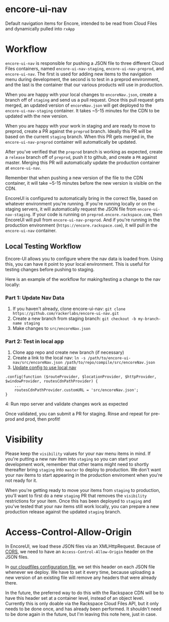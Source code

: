 encore-ui-nav
=============

Default navigation items for Encore, intended to be read from Cloud Files and dynamically pulled into `rxApp`

Workflow
========

`encore-ui-nav` is responsible for pushing a JSON file to three different Cloud Files containers, named `encore-ui-nav-staging`, `encore-ui-nav-preprod`, and `encore-ui-nav`. The first is used for adding new items to the navigation menu during development, the second is to test in a preprod environment, and the last is the container that our various products will use in production.

When you are happy with your local changes to `encoreNav.json`, create a branch off of `staging` and send us a pull request. Once this pull request gets merged, an updated version of `encoreNav.json` will get deployed to the `encore-ui-nav-staging` container. It takes ~5-15 minutes for the CDN to be updated with the new version.

When you are happy with your work in staging and are ready to move to preprod, create a PR against the `preprod` branch. Ideally this PR will be based on the current `staging` branch. When this PR gets merged in, the `encore-ui-nav-preprod` container will automatically be updated.

After you've verified that the `preprod` branch is working as expected, create a `release` branch off of `preprod`, push it to github, and create a `PR` against master. Merging this PR will automatically update the production container at `encore-ui-nav`.

Remember that when pushing a new version of the file to the CDN container, it will take ~5-15 minutes before the new version is visible on the CDN.

EncoreUI is configured to automatically bring in the correct file, based on whatever environment you're running. If you're running locally or on the staging servers, it will automatically request the JSON file from `encore-ui-nav-staging`. If your code is running on `preprod.encore.rackspace.com`, then EncoreUI will pull from `encore-ui-nav-preprod`. And if you're running in the production environment (`https://encore.rackspace.com`), it will pull in the `encore-ui-nav` container.

Local Testing Workflow
---------------------

Encore-UI allows you to configure where the nav data is loaded from. Using this, you can have it point to your local environment. This is useful for testing changes before pushing to staging.

Here is an example of the workflow for making/testing a change to the nav locally:

### Part 1: Update Nav Data

1. If you haven't already, clone encore-ui-nav: `git clone https://github.com/rackerlabs/encore-ui-nav.git`
2. Create a new branch from staging branch: `git checkout -b my-branch-name staging`
3. Make changes to `src/encoreNav.json`

### Part 2: Test in local app

1. Clone app repo and create new branch (if necessary)
2. Create a link to the local nav: `ln -s /path/to/encore-ui-nav/src/encoreNav.json /path/to/repo/compile/src/encoreNav.json`
3. [Update config to use local nav](http://rackerlabs.github.io/encore-ui/#/component/configs)
```
.config(function ($routeProvider, $locationProvider, $httpProvider, $windowProvider, routesCdnPathProvider) {
    ...
    routesCdnPathProvider.customURL = 'src/encoreNav.json';
}
```
4: Run repo server and validate changes work as expected

Once validated, you can submit a PR for staging. Rinse and repeat for pre-prod and prod, then profit!

Visibility
==========
Please keep the `visibility` values for your nav menu items in mind. If you're putting a new nav item into `staging` so you can start your development work, remember that other teams might need to shortly thereafter bring `staging` into `master` to deploy to production. We don't want your nav items to start appearing in the production enviroment when you're not ready for it.

When you're getting ready to move your items from `staging` to production, you'll want to first do a new `staging` PR that removes the `visibility` restrictions for your item. Once this has been deployed to `staging` and you've tested that your nav items still work locally, you can prepare a new production release against the updated `staging` branch.

Access-Control-Allow-Origin
===========================
In EncoreUI, we load these JSON files via an XMLHttpRequest. Because of [CORS](https://developer.mozilla.org/en-US/docs/Web/HTTP/Access_control_CORS), we need to have an `Access-Control-Allow-Origin` header on the JSON files.

In [our cloudfiles configuration file](./grunt-tasks/options/cloudfiles.js), we set this header on each JSON file whenever we deploy. We have to set it every time, because uploading a new version of an existing file will remove any headers that were already there.

In the future, the preferred way to do this with the Rackspace CDN will be to have this header set at a container level, instead of an object level. Currently this is only doable via the Rackspace Cloud Files API, but it only needs to be done once, and has already been performed. It shouldn't need to be done again in the future, but I'm leaving this note here, just in case.
